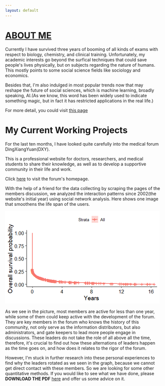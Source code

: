```yaml
---
layout: default
---
```


# [ABOUT ME](./about.html)

Currently I have survived three years of booming of all kinds of exams with respect to biology, chemistry, and clinical training. Unfortunately, my academic interests go beyond the surfical techniques that could save people's lives physically, but on subjects regarding the nature of humans. This mostly points to some social science fields like sociology and economics. 

Besides that, I'm also indulged in most popular trends now that may reshape the future of social sciences, which is machine learning, broadly speaking, AI.(As we know, this word has been widely used to indicate something magic, but in fact it has restricted applications in the real life.)

For more detail, you could visit [this page](about.html)

# My Current Working Projects

For the last ten months, I have looked quite carefully into the medical forum DingXiangYuan(DXY).

This is a professional website for doctors, researchers, and medical students to share their knowledge, as well as to develop a supportive community in their life and work.  

Click [here](http://bbs.dxy.cn)  to visit the forum's homepage.

With the help of a friend for the data collecting by scraping the pages of the members discussion, we analyzed the interaction patterns since 2002(the website's initial year) using social network analysis. Here shows one image that smoothens the life span of the users.

![sur](.\images\sur.png)

As we see in the picture, most members are active for less than one year, while some of them could keep active with the development of the forum. They are key members in the forum who knows the history of this community, not only serve as the information distributors, but also administrators, and gate keepers to lead more people engage in discussions. These leaders do not take the role of all above all the time, therefore, it's crucial to find out how these alternations of leaders happen as the time goes on, and how does it relates to the rigor of  the forum.

However, I'm stuck in further research into these personal experiences to find why the leaders rotated as we seen in the graph, because we cannot get direct contact with these members. So we are looking for some other quantitative methods. If you would like to see what we have done, please **DOWNLOAD THE PDF** [here](./main.pdf) and offer us some advice on it.